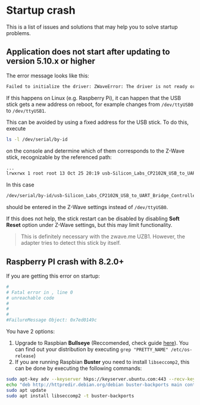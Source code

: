# Startup crash

This is a list of issues and solutions that may help you to solve startup problems.

## Application does not start after updating to version 5.10.x or higher

The error message looks like this:

```bash
Failed to initialize the driver: ZWaveError: The driver is not ready or has been destroyed
```

If this happens on Linux (e.g. Raspberry Pi), it can happen that the USB stick gets a new address on reboot, for example changes from `/dev/ttyUSB0` to `/dev/ttyUSB1`.

This can be avoided by using a fixed address for the USB stick. To do this, execute

```bash
ls -l /dev/serial/by-id
```

on the console and determine which of them corresponds to the Z-Wave stick, recognizable by the referenced path:

```bash
...
lrwxrwx 1 root root 13 Oct 25 20:19 usb-Silicon_Labs_CP2102N_USB_to_UART_Bridge_Controller_8ad925bd7b84e911a7a1d6217343c2-if00-port0 -> ../../ttyUSB0
```

In this case

```bash
/dev/serial/by-id/usb-Silicon_Labs_CP2102N_USB_to_UART_Bridge_Controller_8ad925bd7b84e911a7a7a1d6217343c2-if00-port0
```

should be entered in the Z-Wave settings instead of `/dev/ttyUSB0`.

If this does not help, the stick restart can be disabled by disabling __Soft Reset__ option under Z-Wave settings, but this may limit functionality.

> This is definitely necessary with the zwave.me UZB1. However, the adapter tries to detect this stick by itself.

## Raspberry PI crash with 8.2.0+

If you are getting this error on startup:

```bash
#
# Fatal error in , line 0
# unreachable code
#
#
#
#FailureMessage Object: 0x7ed0149c
```

You have 2 options:

1. Upgrade to Raspbian __Bullseye__ (Reccomended, check guide [here](https://www.tomshardware.com/how-to/upgrade-raspberry-pi-os-to-bullseye-from-buster)). You can find out your distribution by executing `grep "PRETTY_NAME" /etc/os-release`)
2. If you are running Raspbian __Buster__  you need to install `libseccomp2`, this can be done by executing the following commands:

```bash
sudo apt-key adv --keyserver hkps://keyserver.ubuntu.com:443 --recv-keys 04EE7237B7D453EC 648ACFD622F3D138
echo "deb http://httpredir.debian.org/debian buster-backports main contrib non-free" | sudo tee -a "/etc/apt/sources.list.d/debian-backports.list"
sudo apt update
sudo apt install libseccomp2 -t buster-backports
```
